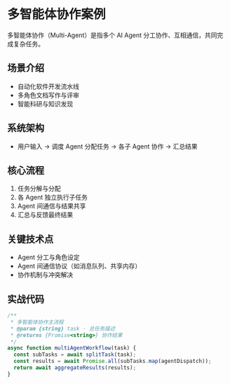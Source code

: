 # 多智能体协作案例

多智能体协作（Multi-Agent）是指多个 AI Agent 分工协作、互相通信，共同完成复杂任务。

## 场景介绍
- 自动化软件开发流水线
- 多角色文档写作与评审
- 智能科研与知识发现

## 系统架构
- 用户输入 → 调度 Agent 分配任务 → 各子 Agent 协作 → 汇总结果

## 核心流程
1. 任务分解与分配
2. 各 Agent 独立执行子任务
3. Agent 间通信与结果共享
4. 汇总与反馈最终结果

## 关键技术点
- Agent 分工与角色设定
- Agent 间通信协议（如消息队列、共享内存）
- 协作机制与冲突解决

## 实战代码
```js
/**
 * 多智能体协作主流程
 * @param {string} task - 总任务描述
 * @returns {Promise<string>} 协作结果
 */
async function multiAgentWorkflow(task) {
  const subTasks = await splitTask(task);
  const results = await Promise.all(subTasks.map(agentDispatch));
  return await aggregateResults(results);
}
``` 
